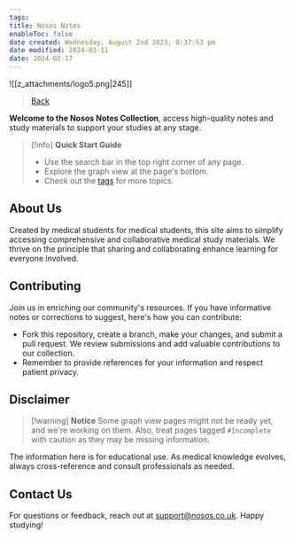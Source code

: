 ```yaml
---
tags: 
title: Nosos Notes
enableToc: false
date created: Wednesday, August 2nd 2023, 8:37:53 pm
date modified: 2024-03-11
date: 2024-02-17
---
```


![[z_attachments/logo5.png|245]]

> [Back](https://www.nosos.co.uk/snippets)

**Welcome to the Nosos Notes Collection**, access high-quality notes and study materials to support your studies at any stage.

> [!info] **Quick Start Guide**
>
> - Use the search bar in the top right corner of any page.
> - Explore the graph view at the page's bottom.
> - Check out the [tags](https://notes.nosos.co.uk/tags/) for more topics.

## About Us

Created by medical students for medical students, this site aims to simplify accessing comprehensive and collaborative medical study materials. We thrive on the principle that sharing and collaborating enhance learning for everyone involved.

## Contributing

Join us in enriching our community's resources. If you have informative notes or corrections to suggest, here's how you can contribute:

- Fork this repository, create a branch, make your changes, and submit a pull request. We review submissions and add valuable contributions to our collection.
- Remember to provide references for your information and respect patient privacy.

## Disclaimer

> [!warning] **Notice**
> Some graph view pages might not be ready yet, and we're working on them. Also, treat pages tagged `#Incomplete` with caution as they may be missing information.

The information here is for educational use. As medical knowledge evolves, always cross-reference and consult professionals as needed.

## Contact Us

For questions or feedback, reach out at support@nosos.co.uk. Happy studying!

